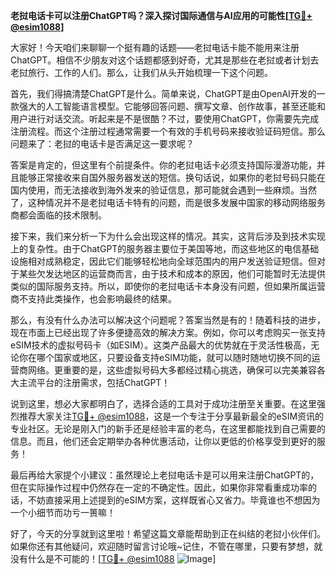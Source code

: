**老挝电话卡可以注册ChatGPT吗？深入探讨国际通信与AI应用的可能性[[TG💪+ @esim1088](https://t.me/s/esim1088)]**

大家好！今天咱们来聊聊一个挺有趣的话题——老挝电话卡能不能用来注册ChatGPT。相信不少朋友对这个话题都感到好奇，尤其是那些在老挝或者计划去老挝旅行、工作的人们。那么，让我们从头开始梳理一下这个问题。

首先，我们得搞清楚ChatGPT是什么。简单来说，ChatGPT是由OpenAI开发的一款强大的人工智能语言模型。它能够回答问题、撰写文章、创作故事，甚至还能和用户进行对话交流。听起来是不是很酷？不过，要使用ChatGPT，你需要先完成注册流程。而这个注册过程通常需要一个有效的手机号码来接收验证码短信。那么问题来了：老挝的电话卡是否满足这一要求呢？

答案是肯定的，但这里有个前提条件。你的老挝电话卡必须支持国际漫游功能，并且能够正常接收来自国外服务器发送的短信。换句话说，如果你的老挝号码只能在国内使用，而无法接收到海外发来的验证信息，那可能就会遇到一些麻烦。当然了，这种情况并不是老挝电话卡特有的问题，而是很多发展中国家的移动网络服务商都会面临的技术限制。

接下来，我们来分析一下为什么会出现这样的情况。其实，这背后涉及到技术实现上的复杂性。由于ChatGPT的服务器主要位于美国等地，而这些地区的电信基础设施相对成熟稳定，因此它们能够轻松地向全球范围内的用户发送验证短信。但对于某些欠发达地区的运营商而言，由于技术和成本的原因，他们可能暂时无法提供类似的国际服务支持。所以，即使你的老挝电话卡本身没有问题，但如果所属运营商不支持此类操作，也会影响最终的结果。

那么，有没有什么办法可以解决这个问题呢？答案当然是有的！随着科技的进步，现在市面上已经出现了许多便捷高效的解决方案。例如，你可以考虑购买一张支持eSIM技术的虚拟号码卡（如ESIM）。这类产品最大的优势就在于灵活性极高，无论你在哪个国家或地区，只要设备支持eSIM功能，就可以随时随地切换不同的运营商网络。更重要的是，这些虚拟号码大多都经过精心挑选，确保可以完美兼容各大主流平台的注册需求，包括ChatGPT！

说到这里，想必大家都明白了，选择合适的工具对于成功注册至关重要。在这里强烈推荐大家关注[TG💪+ @esim1088](https://t.me/s/esim1088)，这是一个专注于分享最新最全的eSIM资讯的专业社区。无论是刚入门的新手还是经验丰富的老鸟，在这里都能找到自己需要的信息。而且，他们还会定期举办各种优惠活动，让你以更低的价格享受到更好的服务！

最后再给大家提个小建议：虽然理论上老挝电话卡是可以用来注册ChatGPT的，但在实际操作过程中仍然存在一定的不确定性。因此，如果你非常看重成功率的话，不妨直接采用上述提到的eSIM方案，这样既省心又省力。毕竟谁也不想因为一个小细节而功亏一篑嘛！

好了，今天的分享就到这里啦！希望这篇文章能帮助到正在纠结的老挝小伙伴们。如果你还有其他疑问，欢迎随时留言讨论哦~记住，不管在哪里，只要有梦想，就没有什么是不可能的！[[TG💪+ @esim1088](https://t.me/s/esim1088) ![Image](https://i.postimg.cc/4NQfJmqS/Snipaste-2025-05-13-00-14-12.png)]